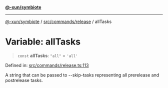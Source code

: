[**@-xun/symbiote**](../../../../README.md)

***

[@-xun/symbiote](../../../../README.md) / [src/commands/release](../README.md) / allTasks

# Variable: allTasks

> `const` **allTasks**: `"all"` = `'all'`

Defined in: [src/commands/release.ts:113](https://github.com/Xunnamius/symbiote/blob/71ec833685b57a820bf8f2491ca78156a6893662/src/commands/release.ts#L113)

A string that can be passed to --skip-tasks representing all prerelease and
postrelease tasks.

